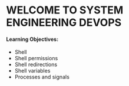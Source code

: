 <h1>WELCOME TO SYSTEM ENGINEERING DEVOPS</h1>
<h4>Learning Objectives:</h4>
<ul>
<li>Shell</li>
<li>Shell permissions</li>
<li>Shell redirections</li>
<li>Shell variables</li>
<li>Processes and signals</li>
</ul>
